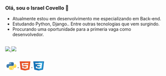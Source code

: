 ### Olá, sou o Israel Covello 👋

- Atualmente estou em desenvolvimento me especializando em Back-end.
- Estudando Python, Django.. Entre outras tecnologias que vem surgindo.
- Procurando uma oportunidade para a primeria vaga como desenvolvedor.

##

 <div>
  <a href="https://github.com/israel-covello">
  <img height="150em" src="https://github-readme-stats.vercel.app/api?username=israel-covello&show_icons=true&theme=dark&include_all_commits=true&count_private=true"/>
  <img height="150em" src="https://github-readme-stats.vercel.app/api/top-langs/?username=israel-covello&layout=compact&langs_count=7&theme=dark"/>
</div>
  
##

  <div>
    <img align="center" alt="Python" height="30" width="40" src="https://raw.githubusercontent.com/devicons/devicon/master/icons/python/python-original.svg">
    <img align="center" alt="HTML" height="30" width="40" src="https://raw.githubusercontent.com/devicons/devicon/master/icons/html5/html5-original.svg">
    <img align="center" alt="CSS" height="30" width="40" src="https://raw.githubusercontent.com/devicons/devicon/master/icons/css3/css3-original.svg">
  </div>
  

